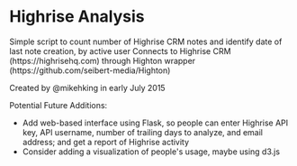<h1>Highrise Analysis</h1>
Simple script to count number of Highrise CRM notes and identify date of last note creation, by active user
Connects to Highrise CRM (https://highrisehq.com) through Highton wrapper (https://github.com/seibert-media/Highton)

Created by @mikehking in early July 2015

Potential Future Additions:
<ul><li>Add web-based interface using Flask, so people can enter Highrise API key, API username, number of trailing days to analyze, and email address; and get a report of Highrise activity
<li>Consider adding a visualization of people's usage, maybe using d3.js
</ul>
